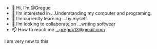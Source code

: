 - 👋 Hi, I’m @Greguc
- 👀 I’m interested in ...Understanding my computer and programing.
- 🌱 I’m currently learning ...by myself
- 💞️ I’m looking to collaborate on ...writing softwear
- 📫 How to reach me ...greguc13@gmail.com

<!---
Greguc/Greguc is a ✨ special ✨ repository because its `README.md` (this file) appears on your GitHub profile.
You can click the Preview link to take a look at your changes.
--->I am very new to this
